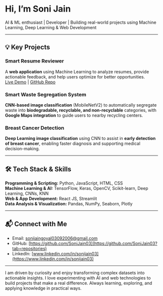 # Hi, I’m Soni Jain

AI & ML enthusiast | Developer | Building real-world projects using Machine Learning, Deep Learning & Web Development

---

## 💡 Key Projects

### Smart Resume Reviewer
A **web application** using Machine Learning to analyze resumes, provide actionable feedback, and help users optimize for better opportunities.  
[Live Demo](https://smart-resume-reviewer-e3khl2f47bkq5f8ezasaqs.streamlit.app/) | [GitHub Repo](https://github.com/SoniJain03?tab=repositories)

### Smart Waste Segregation System
**CNN-based image classification** (MobileNetV2) to automatically segregate waste into **biodegradable, recyclable, and non-recyclable** categories, with **Google Maps integration** to guide users to nearby recycling centers.

### Breast Cancer Detection
**Deep Learning image classification** using CNN to assist in **early detection of breast cancer**, enabling faster diagnosis and supporting medical decision-making.

---

## 🛠️ Tech Stack & Skills

**Programming & Scripting:** Python, JavaScript, HTML, CSS  
**Machine Learning & AI:** TensorFlow, Keras, OpenCV, Scikit-learn, Deep Learning, CNNs, KNN  
**Web & App Development:** React JS, Streamlit  
**Data Analysis & Visualization:** Pandas, NumPy, Seaborn, Plotly  

---

## 📬 Connect with Me

- Email: sonijaingoyal03092006@gmail.com  
- GitHub: [https://github.com/SoniJain03](https://github.com/SoniJain03?tab=repositories)  
- LinkedIn: [www.linkedin.com/in/sonijain03](https://www.linkedin.com/in/sonijain03)

---

I am driven by curiosity and enjoy transforming complex datasets into actionable insights. I love experimenting with AI and web technologies to build projects that make a real difference. Always learning, exploring, and applying knowledge in practical ways.

